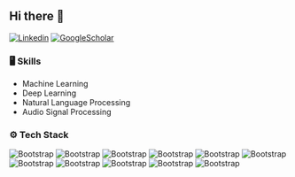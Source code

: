 ## Hi there 👋

<!--
**mahsa-abdollahi/mahsa-abdollahi** is a ✨ _special_ ✨ repository because its `README.md` (this file) appears on your GitHub profile.

Here are some ideas to get you started:

- 🔭 I’m currently working on ...
- 🌱 I’m currently learning ...
- 👯 I’m looking to collaborate on ...
- 🤔 I’m looking for help with ...
- 💬 Ask me about ...
- 📫 How to reach me: ...
- 😄 Pronouns: ...
- ⚡ Fun fact: ...
-->


[![Linkedin](https://img.shields.io/badge/-LinkedIn-blue?style=flat&logo=Linkedin&logoColor=white)](https://www.linkedin.com/in/mahsa-abdollahi-82742b123/)
[![GoogleScholar](https://img.shields.io/badge/-GoogleScholar-blue?style=flat&logo=GoogleScholar&logoColor=white)](https://scholar.google.com/citations?user=eNmv5SAAAAAJ&hl=en)

### 🖥 Skills

- Machine Learning
- Deep Learning
- Natural Language Processing
- Audio Signal Processing


### ⚙️ Tech Stack

![Bootstrap](https://img.shields.io/badge/-Python-05122A?style=flat-square&logo=Python&color=353535)  ![Bootstrap](https://img.shields.io/badge/-TensorFlow-05122A?style=flat-square&logo=TensorFlow&color=353535) ![Bootstrap](https://img.shields.io/badge/-PyTorch-05122A?style=flat-square&logo=PyTorch&color=353535) ![Bootstrap](https://img.shields.io/badge/-Scikit%20Learn-05122A?style=flat-square&logo=Scikit-Learn&color=353535)  ![Bootstrap](https://img.shields.io/badge/-Scipy-05122A?style=flat-square&logo=Scipy&color=353535) ![Bootstrap](https://img.shields.io/badge/-Pandas-05122A?style=flat-square&logo=Pandas&color=353535) ![Bootstrap](https://img.shields.io/badge/-Numpy-05122A?style=flat-square&logo=Numpy&color=353535) ![Bootstrap](https://img.shields.io/badge/-Matplotlib-05122A?style=flat-square&logo=Matplotlib&color=353535)  ![Bootstrap](https://img.shields.io/badge/-Seaborn-05122A?style=flat-square&logo=Seaborn&color=353535) ![Bootstrap](https://img.shields.io/badge/-Plotly-05122A?style=flat-square&logo=Plotly&color=353535)
![Bootstrap](https://img.shields.io/badge/-MySQL-05122A?style=flat-square&logo=MySQL&color=353535)
